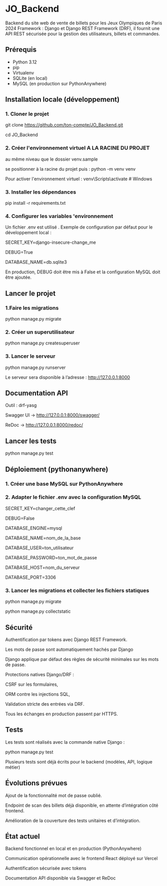 # JO_Backend

Backend du site web de vente de billets pour les Jeux Olympiques de Paris 2024 
Framework :  Django et Django REST Framework (DRF), il fournit une API REST sécurisée pour la gestion des utilisateurs, billets et commandes.


## Prérequis

- Python 3.12  
- pip 
- Virtualenv  
- SQLite (en local)  
- MySQL (en production sur PythonAnywhere)  

## Installation locale (développement)

### 1. Cloner le projet

git clone https://github.com/ton-compte/JO_Backend.git

cd JO_Backend

### 2. Créer l'environnement virtuel A LA RACINE DU PROJET
au même niveau que le dossier venv.sample

se positionner à la racine du projet puis  : 
python -m venv venv

Pour activer l'environnement virtuel : 
venv\Scripts\activate      # Windows

### 3. Installer les dépendances

pip install -r requirements.txt

### 4. Configurer les variables 'environnement

Un fichier .env est utilisé . Exemple de configuration par défaut pour le développement local :

SECRET_KEY=django-insecure-change_me

DEBUG=True

DATABASE_NAME=db.sqlite3

En production, DEBUG doit être mis à False et la configuration MySQL doit être ajoutée.

## Lancer le projet

### 1.Faire les migrations

python manage.py migrate

### 2. Créer un superutilisateur

python manage.py createsuperuser

### 3. Lancer le serveur

python manage.py runserver

Le serveur sera disponible à l’adresse : http://127.0.0.1:8000

## Documentation API

Outil : drf-yasg

Swagger UI → http://127.0.0.1:8000/swagger/

ReDoc → http://127.0.0.1:8000/redoc/

## Lancer les tests

python manage.py test

## Déploiement (pythonanywhere)

### 1. Créer une base MySQL sur PythonAnywhere

### 2. Adapter le fichier .env avec la configuration MySQL

SECRET_KEY=changer_cette_clef

DEBUG=False

DATABASE_ENGINE=mysql

DATABASE_NAME=nom_de_la_base

DATABASE_USER=ton_utilisateur

DATABASE_PASSWORD=ton_mot_de_passe

DATABASE_HOST=nom_du_serveur

DATABASE_PORT=3306

### 3. Lancer les migrations et collecter les fichiers statiques

python manage.py migrate

python manage.py collectstatic

## Sécurité

Authentification par tokens avec Django REST Framework.

Les mots de passe sont automatiquement hachés par Django

Django applique par défaut des règles de sécurité minimales sur les mots de passe.

Protections natives Django/DRF :

CSRF sur les formulaires,

ORM contre les injections SQL,

Validation stricte des entrées via DRF.

Tous les échanges en production passent par HTTPS.

## Tests

Les tests sont réalisés avec la commande native Django :

python manage.py test

Plusieurs tests sont déjà écrits pour le backend (modèles, API, logique métier)

## Évolutions prévues

Ajout de la fonctionnalité mot de passe oublié.

Endpoint de scan des billets déjà disponible, en attente d’intégration côté frontend.

Amélioration de la couverture des tests unitaires et d’intégration.

## État actuel

Backend fonctionnel en local et en production (PythonAnywhere)

Communication opérationnelle avec le frontend React déployé sur Vercel

Authentification sécurisée avec tokens

Documentation API disponible via Swagger et ReDoc
